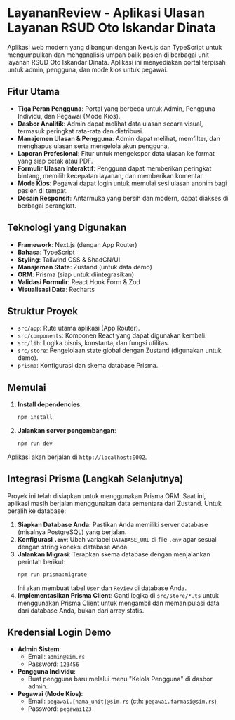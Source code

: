 # LayananReview - Aplikasi Ulasan Layanan RSUD Oto Iskandar Dinata

Aplikasi web modern yang dibangun dengan Next.js dan TypeScript untuk mengumpulkan dan menganalisis umpan balik pasien di berbagai unit layanan RSUD Oto Iskandar Dinata. Aplikasi ini menyediakan portal terpisah untuk admin, pengguna, dan mode kios untuk pegawai.

## Fitur Utama

-   **Tiga Peran Pengguna**: Portal yang berbeda untuk Admin, Pengguna Individu, dan Pegawai (Mode Kios).
-   **Dasbor Analitik**: Admin dapat melihat data ulasan secara visual, termasuk peringkat rata-rata dan distribusi.
-   **Manajemen Ulasan & Pengguna**: Admin dapat melihat, memfilter, dan menghapus ulasan serta mengelola akun pengguna.
-   **Laporan Profesional**: Fitur untuk mengekspor data ulasan ke format yang siap cetak atau PDF.
-   **Formulir Ulasan Interaktif**: Pengguna dapat memberikan peringkat bintang, memilih kecepatan layanan, dan memberikan komentar.
-   **Mode Kios**: Pegawai dapat login untuk memulai sesi ulasan anonim bagi pasien di tempat.
-   **Desain Responsif**: Antarmuka yang bersih dan modern, dapat diakses di berbagai perangkat.

## Teknologi yang Digunakan

-   **Framework**: Next.js (dengan App Router)
-   **Bahasa**: TypeScript
-   **Styling**: Tailwind CSS & ShadCN/UI
-   **Manajemen State**: Zustand (untuk data demo)
-   **ORM**: Prisma (siap untuk diintegrasikan)
-   **Validasi Formulir**: React Hook Form & Zod
-   **Visualisasi Data**: Recharts

## Struktur Proyek

-   `src/app`: Rute utama aplikasi (App Router).
-   `src/components`: Komponen React yang dapat digunakan kembali.
-   `src/lib`: Logika bisnis, konstanta, dan fungsi utilitas.
-   `src/store`: Pengelolaan state global dengan Zustand (digunakan untuk demo).
-   `prisma`: Konfigurasi dan skema database Prisma.

## Memulai

1.  **Install dependencies**:
    ```bash
    npm install
    ```

2.  **Jalankan server pengembangan**:
    ```bash
    npm run dev
    ```

Aplikasi akan berjalan di `http://localhost:9002`.

## Integrasi Prisma (Langkah Selanjutnya)

Proyek ini telah disiapkan untuk menggunakan Prisma ORM. Saat ini, aplikasi masih berjalan menggunakan data sementara dari Zustand. Untuk beralih ke database:

1.  **Siapkan Database Anda**: Pastikan Anda memiliki server database (misalnya PostgreSQL) yang berjalan.
2.  **Konfigurasi `.env`**: Ubah variabel `DATABASE_URL` di file `.env` agar sesuai dengan string koneksi database Anda.
3.  **Jalankan Migrasi**: Terapkan skema database dengan menjalankan perintah berikut:
    ```bash
    npm run prisma:migrate
    ```
    Ini akan membuat tabel `User` dan `Review` di database Anda.
4.  **Implementasikan Prisma Client**: Ganti logika di `src/store/*.ts` untuk menggunakan Prisma Client untuk mengambil dan memanipulasi data dari database Anda, bukan dari array statis.

## Kredensial Login Demo

-   **Admin Sistem**:
    -   Email: `admin@sim.rs`
    -   Password: `123456`
-   **Pengguna Individu**:
    -   Buat pengguna baru melalui menu "Kelola Pengguna" di dasbor admin.
-   **Pegawai (Mode Kios)**:
    -   Email: `pegawai.[nama_unit]@sim.rs` (cth: `pegawai.farmasi@sim.rs`)
    -   Password: `pegawai123`
